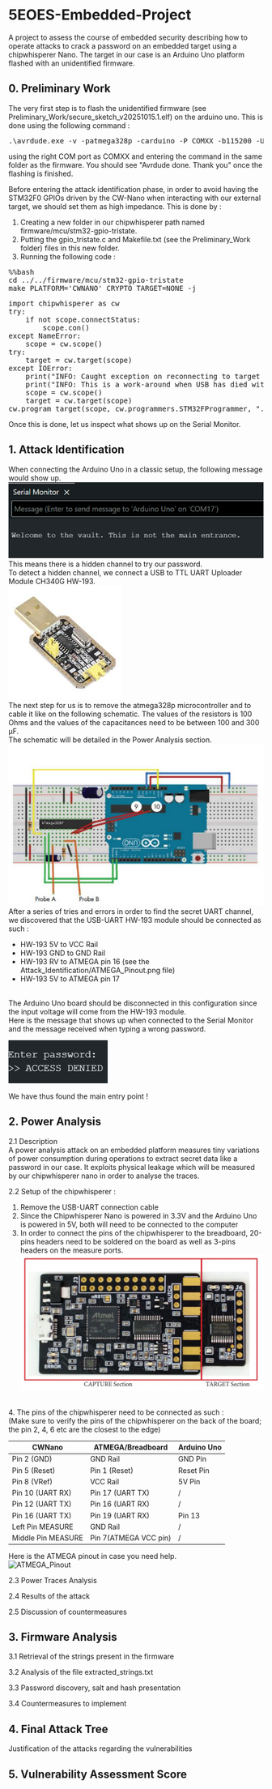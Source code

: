 # 5EOES-Embedded-Project
A project to assess the course of embedded security describing how to operate attacks to crack a password on an embedded target using a chipwhisperer Nano. The target in our case is an Arduino Uno platform flashed with an unidentified firmware.

## 0. Preliminary Work
The very first step is to flash the unidentified firmware (see Preliminary_Work/secure_sketch_v20251015.1.elf) on the arduino uno. 
This is done using the following command :
<pre>
.\avrdude.exe -v -patmega328p -carduino -P COMXX -b115200 -Uflash:w:secure_sketch_v20251015.1.elf 
</pre>
using the right COM port as COMXX and entering the command in the same folder as the firmware. You should see "Avrdude done. Thank you" once the flashing is finished.

Before entering the attack identification phase, in order to avoid having the STM32F0 GPIOs driven by the CW-Nano when interacting with our external target, we should set them as high impedance. This is done by :
1. Creating a new folder in our chipwhisperer path named firmware/mcu/stm32-gpio-tristate.
2. Putting the gpio_tristate.c and Makefile.txt (see the Preliminary_Work folder) files in this new folder.
3. Running the following code :
   
<pre>
%%bash
cd ../../firmware/mcu/stm32-gpio-tristate
make PLATFORM='CWNANO' CRYPTO_TARGET=NONE -j
</pre>

<pre>
import chipwhisperer as cw
try:
    if not scope.connectStatus:
        scope.con()
except NameError:
    scope = cw.scope()
try:
    target = cw.target(scope)
except IOError:
    print("INFO: Caught exception on reconnecting to target - attempting to reconnect to scope first.")
    print("INFO: This is a work-around when USB has died without Python knowing. Ignore errors above this line.")
    scope = cw.scope()
    target = cw.target(scope)
cw.program_target(scope, cw.programmers.STM32FProgrammer, "../../firmware/mcu/stm32-gpio-tristate/gpio-tristate-{}.hex".format(PLATFORM))
</pre>

Once this is done, let us inspect what shows up on the Serial Monitor.

## 1. Attack Identification
When connecting the Arduino Uno in a classic setup, the following message would show up.
<br/>
![Serial Monitor](https://github.com/Jardilou/5EOES-Embedded-Project/blob/main/Attack_Identification/welcome_to_the_vault.png)
<br/>
This means there is a hidden channel to try our password.
<br/>
To detect a hidden channel, we connect a USB to TTL UART Uploader Module CH340G HW-193.
<br/>
![CH340G HW-193](https://github.com/Jardilou/5EOES-Embedded-Project/blob/main/Attack_Identification/CH340G_HW-193.jpg)
<br/>
The next step for us is to remove the atmega328p microcontroller and to cable it like on the following schematic. The values of the resistors is 100 Ohms and the values of the capacitances need to be between 100 and 300 µF.
<br/>
The schematic will be detailed in the Power Analysis section.
<br/>
![ATMEGA_Breadboard](https://github.com/Jardilou/5EOES-Embedded-Project/blob/main/Attack_Identification/ATMEGA_Breadboard_Circuit.png)
<br/>
After a series of tries and errors in order to find the secret UART channel, we discovered that the USB-UART HW-193 module should be connected as such :
<br/>
- HW-193 5V to VCC Rail
- HW-193 GND to GND Rail
- HW-193 RV to ATMEGA pin 16 (see the Attack_Identification/ATMEGA_Pinout.png file)
- HW-193 5V to ATMEGA pin 17
<br/> 
The Arduino Uno board should be disconnected in this configuration since the input voltage will come from the HW-193 module.
<br/>
Here is the message that shows up when connected to the Serial Monitor and the message received when typing a wrong password.  

![Password_Request](https://raw.githubusercontent.com/Jardilou/5EOES-Embedded-Project/main/Attack_Identification/Enter_Password_Request.png)

We have thus found the main entry point !  

## 2. Power Analysis
2.1 Description
<br/>
A power analysis attack on an embedded platform measures tiny variations of power consumption during operations to extract secret data like a password in our case. It exploits physical leakage which will be measured by our chipwhisperer nano in order to analyse the traces.
<br/>

2.2 Setup of the chipwhisperer : 
<br/>

1. Remove the USB-UART connection cable
2. Since the Chipwhisperer Nano is powered in 3.3V and the Arduino Uno is powered in 5V, both will need to be connected to the computer
3. In order to connect the pins of the chipwhisperer to the breadboard, 20-pins headers need to be soldered on the board as well as 3-pins headers on the measure ports. 
![CWNano_up_close](https://github.com/Jardilou/5EOES-Embedded-Project/blob/main/Power_Analysis_Attack/Images/CWNano_Up_Close.png)
<br/>
4. The pins of the chipwhisperer need to be connected as such :
<br/>
(Make sure to verify the pins of the chipwhisperer on the back of the board; the pin 2, 4, 6 etc are the closest to the edge)

| CWNano        | ATMEGA/Breadboard | Arduino Uno |
|---------------|-----------------|-------------|
| Pin 2 (GND)   | GND Rail         | GND Pin     |
| Pin 5 (Reset) | Pin 1 (Reset)    | Reset Pin   |
| Pin 8 (VRef)  | VCC Rail         | 5V Pin      |
| Pin 10 (UART RX) | Pin 17 (UART TX) | /         |
| Pin 12 (UART TX) | Pin 16 (UART RX) | /         |
| Pin 16 (UART TX) | Pin 19 (UART RX) | Pin 13   |
| Left Pin MEASURE | GND Rail         | /         |
| Middle Pin MEASURE | Pin 7(ATMEGA VCC pin) | /         |


Here is the ATMEGA pinout in case you need help.
<br/>
![ATMEGA_Pinout](https://github.com/Jardilou/5EOES-Embedded-Project/main/Attack_Identification/ATMEGA_Pinout.jpg)
<br/>

2.3 Power Traces Analysis
<br/>

2.4 Results of the attack
<br/>

2.5 Discussion of countermeasures
<br/>

## 3. Firmware Analysis
3.1 Retrieval of the strings present in the firmware
<br/>

3.2 Analysis of the file extracted_strings.txt
<br/>

3.3 Password discovery, salt and hash presentation
<br/>

3.4 Countermeasures to implement
<br/>

## 4. Final Attack Tree
Justification of the attacks regarding the vulnerabilities
## 5. Vulnerability Assessment Score
